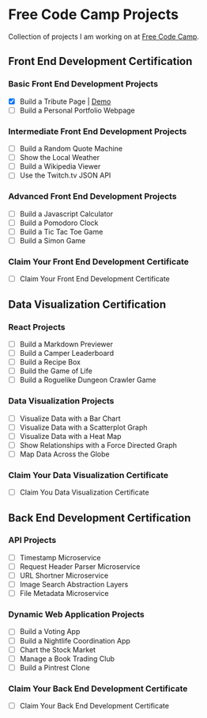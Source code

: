 # Free Code Camp Projects

Collection of projects I am working on at [Free Code Camp](https://freecodecamp.com).

## Front End Development Certification

### Basic Front End Development Projects

- [x] Build a Tribute Page | [Demo](http://codepen.io/nmarlowe/full/dGxeYW/)
- [ ] Build a Personal Portfolio Webpage

### Intermediate Front End Development Projects

- [ ] Build a Random Quote Machine
- [ ] Show the Local Weather
- [ ] Build a Wikipedia Viewer
- [ ] Use the Twitch.tv JSON API

### Advanced Front End Development Projects

- [ ] Build a Javascript Calculator
- [ ] Build a Pomodoro Clock
- [ ] Build a Tic Tac Toe Game
- [ ] Build a Simon Game

### Claim Your Front End Development Certificate

- [ ] Claim Your Front End Development Certificate

## Data Visualization Certification

### React Projects

- [ ] Build a Markdown Previewer
- [ ] Build a Camper Leaderboard
- [ ] Build a Recipe Box
- [ ] Build the Game of Life
- [ ] Build a Roguelike Dungeon Crawler Game

### Data Visualization Projects

- [ ] Visualize Data with a Bar Chart
- [ ] Visualize Data with a Scatterplot Graph
- [ ] Visualize Data with a Heat Map
- [ ] Show Relationships with a Force Directed Graph
- [ ] Map Data Across the Globe

### Claim Your Data Visualization Certificate

- [ ] Claim You Data Visualization Certificate

## Back End Development Certification

### API Projects

- [ ] Timestamp Microservice
- [ ] Request Header Parser Microservice
- [ ] URL Shortner Microservice
- [ ] Image Search Abstraction Layers
- [ ] File Metadata Microservice

### Dynamic Web Application Projects

- [ ] Build a Voting App
- [ ] Build a Nightlife Coordination App
- [ ] Chart the Stock Market
- [ ] Manage a Book Trading Club
- [ ] Build a Pintrest Clone

### Claim Your Back End Development Certificate

- [ ] Claim Your Back End Development Certificate

